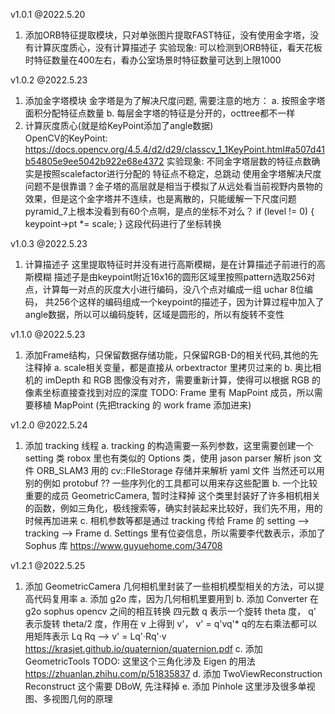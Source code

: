 v1.0.1 @2022.5.20
1. 添加ORB特征提取模块，只对单张图片提取FAST特征，没有使用金字塔，没有计算灰度质心，没有计算描述子
实验现象:
    可以检测到ORB特征，看天花板时特征数量在400左右，看办公室场景时特征数量可达到上限1000

v1.0.2 @2022.5.23
1. 添加金字塔模块
    金字塔是为了解决尺度问题, 需要注意的地方：
    a. 按照金字塔面积分配特征点数量
    b. 每层金字塔的特征是分开的，octtree都不一样
2. 计算灰度质心(就是给KeyPoint添加了angle数据)    
    OpenCV的KeyPoint:
    https://docs.opencv.org/4.5.4/d2/d29/classcv_1_1KeyPoint.html#a507d41b54805e9ee5042b922e68e4372
实验现象:
    不同金字塔层数的特征点数确实是按照scalefactor进行分配的
    特征点不稳定，总跳动
    使用金字塔解决尺度问题不是很靠谱？金子塔的高层就是相当于模拟了从远处看当前视野内景物的效果，但是这个金字塔并不连续，也是离散的，只能缓解一下尺度问题
    pyramid_7上根本没看到有60个点啊，是点的坐标不对么？
    if (level != 0) {
        keypoint->pt *= scale;
      }
    这段代码进行了坐标转换

v1.0.3 @2022.5.23
1. 计算描述子
    这里提取特征时并没有进行高斯模糊，是在计算描述子前进行的高斯模糊
    描述子是由keypoint附近16x16的圆形区域里按照pattern选取256对点，计算每一对点的灰度大小进行编码，没八个点对编成一组 uchar 8位编码，
    共256个这样的编码组成一个keypoint的描述子，因为计算过程中加入了angle数据，所以可以编码旋转，区域是圆形的，所以有旋转不变性



v1.1.0 @2022.5.23
1. 添加Frame结构，只保留数据存储功能，只保留RGB-D的相关代码,其他的先注释掉
    a. scale相关变量，都是直接从 orbextractor 里拷贝过来的
    b. 奥比相机的 imDepth 和 RGB 图像没有对齐，需要重新计算，使得可以根据 RGB 的像素坐标直接查找到对应的深度
    TODO: Frame 里有 MapPoint 成员，所以需要移植 MapPoint (先把tracking 的 work frame 添加进来)


v1.2.0 @2022.5.24
1. 添加 tracking 线程
    a. tracking 的构造需要一系列参数，这里需要创建一个 setting 类
        robox 里也有类似的 Options 类，使用 jason parser 解析 json 文件
        ORB_SLAM3 用的 cv::FIleStorage 存储并来解析 yaml 文件
        当然还可以用别的例如 protobuf ?? 一些序列化的工具都可以用来存这些配置
    b. 一个比较重要的成员 GeometricCamera, 暂时注释掉
        这个类里封装好了许多相机相关的函数，例如三角化，极线搜索等，确实封装起来比较好，我们先不用，用的时候再加进来
    c. 相机参数等都是通过 tracking 传给 Frame 的
        setting --> tracking --> Frame
    d. Settings 里有位姿信息，所以需要李代数表示，添加了 Sophus 库
       https://www.guyuehome.com/34708

v1.2.1 @2022.5.25
1. 添加 GeometricCamera
    几何相机里封装了一些相机模型相关的方法，可以提高代码复用率
    a. 添加 g2o 库，因为几何相机里要用到
    b. 添加 Converter 在 g2o sophus opencv 之间的相互转换
        四元数 q 表示一个旋转 theta 度， q' 表示旋转 theta/2 度，作用在 v 上得到 v'， v' = q'vq'*
        q的左右乘法都可以用矩阵表示 Lq Rq -->  v' = Lq'·Rq'·v
        https://krasjet.github.io/quaternion/quaternion.pdf
    c. 添加 GeometricTools 
        TODO: 这里这个三角化涉及 Eigen 的用法
        https://zhuanlan.zhihu.com/p/51835837
    d. 添加 TwoViewReconstruction
        Reconstruct 这个需要 DBoW, 先注释掉
    e. 添加 Pinhole 
        这里涉及很多单视图、多视图几何的原理

    